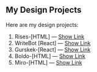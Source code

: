 ## My Design Projects

Here are my design projects:

1. Rises-[HTML] — [Show Link](https://frontend-mini-projects-html-react-j-gamma.vercel.app/)
2. WriteBot [React] — [Show Link](https://frontend-mini-projects-html-react-j-rho.vercel.app/)
3. Gurskek-[React] — [Show Link](https://frontend-mini-projects-html-react-j-two.vercel.app/)  
4. Boldo-[HTML] — [Show Link](https://frontend-mini-projects-html-react-j.vercel.app/)
5. Miro-[HTML] — [Show Link](https://frontend-mini-projects-html-react-j-theta.vercel.app/)  

